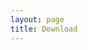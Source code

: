 ```yaml
---
layout: page
title: Download
---
```



<!-- * For Python script in class [Download](https://nontapatnon.github.io/python-course-master/Teaching/python.py) -->

<!-- * For Python script in class [This](https://nontapatnon.github.io/python-course-master/Teaching/python.py 'Link title')

* For Python script in class [This](https://nontapatnon.github.io/python-course-master/Teaching/python.txt 'Link title') -->

```


```